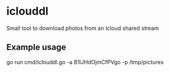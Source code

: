 # iclouddl
Small tool to download photos from an Icloud shared stream


Example usage
---
go run cmd/iclouddl.go -a B1lJHdOjmCfPVgo -p /tmp/pictures
